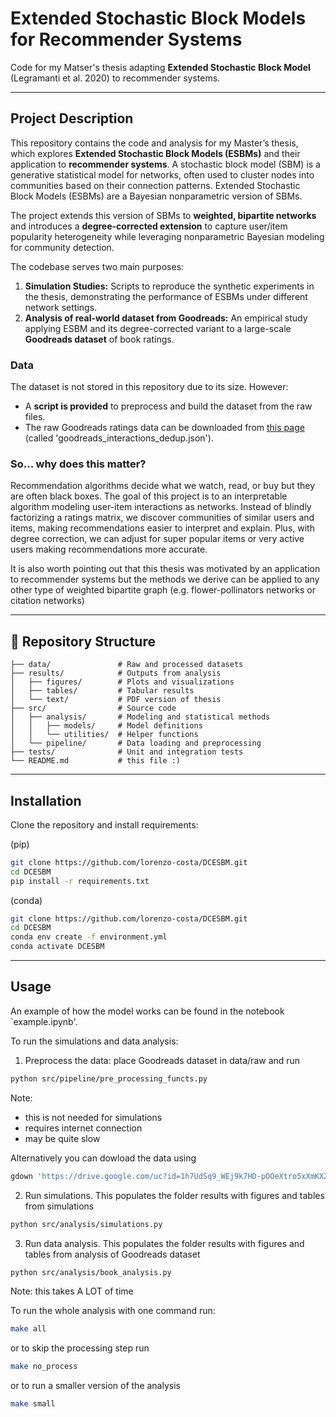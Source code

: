 # Extended Stochastic Block Models for Recommender Systems

Code for my Matser's thesis adapting **Extended Stochastic Block Model** (Legramanti et al. 2020) to recommender systems. 

---
## Project Description

This repository contains the code and analysis for my Master’s thesis, which explores **Extended Stochastic Block Models (ESBMs)** and their application to **recommender systems**. A stochastic block model (SBM) is a generative statistical model for networks, often used to cluster nodes into communities based on their connection patterns. Extended Stochastic Block Models (ESBMs) are a Bayesian nonparametric version of SBMs.

The project extends this version of SBMs to **weighted, bipartite networks** and introduces a **degree-corrected extension** to capture user/item popularity heterogeneity while leveraging nonparametric Bayesian modeling for community detection.

The codebase serves two main purposes:
1. **Simulation Studies:** Scripts to reproduce the synthetic experiments in the thesis, demonstrating the performance of ESBMs under different network settings.
2. **Analysis of real-world dataset from Goodreads:** An empirical study applying ESBM and its degree-corrected variant to a large-scale **Goodreads dataset** of book ratings.


### Data
The dataset is not stored in this repository due to its size. However:
- A **script is provided** to preprocess and build the dataset from the raw files.
- The raw Goodreads ratings data can be downloaded from [this page](https://cseweb.ucsd.edu/~jmcauley/datasets/goodreads.html) (called 'goodreads_interactions_dedup.json').

### So... why does this matter? 
Recommendation algorithms decide what we watch, read, or buy but they are often black boxes. The goal of this project is to an interpretable algorithm modeling user-item interactions as networks. Instead of blindly factorizing a ratings matrix, we discover communities of similar users and items, making recommendations easier to interpret and explain. Plus, with degree correction, we can adjust for super popular items or very active users making recommendations more accurate.

It is also worth pointing out that this thesis was motivated by an application to recommender systems but the methods we derive can be applied to any other type of weighted bipartite graph (e.g. flower-pollinators networks or citation networks)

---

## 📂 Repository Structure

```text
├── data/               # Raw and processed datasets
├── results/            # Outputs from analysis
│   ├── figures/        # Plots and visualizations
│   ├── tables/         # Tabular results
│   └── text/           # PDF version of thesis
├── src/                # Source code
│   ├── analysis/       # Modeling and statistical methods
│   │   ├── models/     # Model definitions
│   │   └── utilities/  # Helper functions
│   └── pipeline/       # Data loading and preprocessing
├── tests/              # Unit and integration tests
└── README.md           # this file :)
```
---

## Installation
Clone the repository and install requirements:

(pip)
```bash
git clone https://github.com/lorenzo-costa/DCESBM.git
cd DCESBM
pip install -r requirements.txt
```

(conda)
```bash
git clone https://github.com/lorenzo-costa/DCESBM.git
cd DCESBM
conda env create -f environment.yml
conda activate DCESBM
```

---

## Usage
An example of how the model works can be found in the notebook `example.ipynb'.

To run the simulations and data analysis:
1. Preprocess the data: place Goodreads dataset in data/raw and run
```bash
python src/pipeline/pre_processing_functs.py
``` 
Note:
- this is not needed for simulations
- requires internet connection
- may be quite slow

Alternatively you can dowload the data using
```bash
gdown 'https://drive.google.com/uc?id=1h7UdSq9_WEj9k7HD-pOOeXtro5xXmKXZ' -O data/processed/dataset_clean.csv
```

2. Run simulations. This populates the folder results with figures and tables from simulations
```bash
python src/analysis/simulations.py
```
3. Run data analysis. This populates the folder results with figures and tables from 
analysis of Goodreads dataset
```bash
python src/analysis/book_analysis.py
```
Note: this takes A LOT of time


To run the whole analysis with one command run:
```bash
make all
```

or to skip the processing step run
```bash
make no_process
```

or to run a smaller version of the analysis
```bash
make small
```

